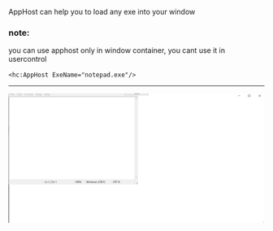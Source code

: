 AppHost can help you to load any exe into your window

### note:
you can use apphost only in window container, you cant use it in usercontrol

```
<hc:AppHost ExeName="notepad.exe"/>
```

***

![AppHost](https://github.com/ghost1372/HandyControls/blob/develop/Resources/AppHost.png)
